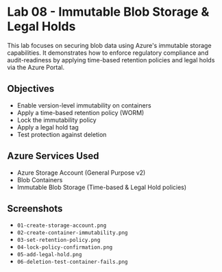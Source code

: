 # Lab 08 - Immutable Blob Storage & Legal Holds

This lab focuses on securing blob data using Azure's immutable storage capabilities. It demonstrates how to enforce regulatory compliance and audit-readiness by applying time-based retention policies and legal holds via the Azure Portal.

##  Objectives
- Enable version-level immutability on containers
- Apply a time-based retention policy (WORM)
- Lock the immutability policy
- Apply a legal hold tag
- Test protection against deletion

##  Azure Services Used
- Azure Storage Account (General Purpose v2)
- Blob Containers
- Immutable Blob Storage (Time-based & Legal Hold policies)

##  Screenshots
- `01-create-storage-account.png`
- `02-create-container-immutability.png`
- `03-set-retention-policy.png`
- `04-lock-policy-confirmation.png`
- `05-add-legal-hold.png`
- `06-deletion-test-container-fails.png`
